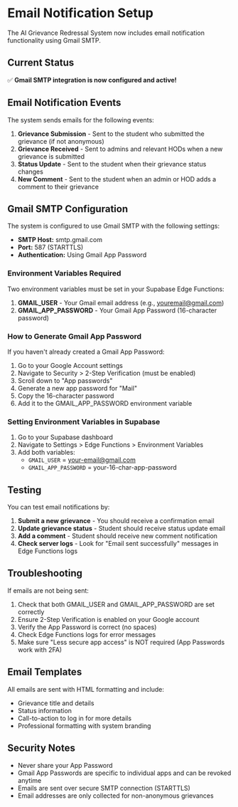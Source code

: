 # Email Notification Setup

The AI Grievance Redressal System now includes email notification functionality using Gmail SMTP.

## Current Status

✅ **Gmail SMTP integration is now configured and active!**

## Email Notification Events

The system sends emails for the following events:

1. **Grievance Submission** - Sent to the student who submitted the grievance (if not anonymous)
2. **Grievance Received** - Sent to admins and relevant HODs when a new grievance is submitted
3. **Status Update** - Sent to the student when their grievance status changes
4. **New Comment** - Sent to the student when an admin or HOD adds a comment to their grievance

## Gmail SMTP Configuration

The system is configured to use Gmail SMTP with the following settings:

- **SMTP Host:** smtp.gmail.com
- **Port:** 587 (STARTTLS)
- **Authentication:** Using Gmail App Password

### Environment Variables Required

Two environment variables must be set in your Supabase Edge Functions:

1. **GMAIL_USER** - Your Gmail email address (e.g., youremail@gmail.com)
2. **GMAIL_APP_PASSWORD** - Your Gmail App Password (16-character password)

### How to Generate Gmail App Password

If you haven't already created a Gmail App Password:

1. Go to your Google Account settings
2. Navigate to Security > 2-Step Verification (must be enabled)
3. Scroll down to "App passwords"
4. Generate a new app password for "Mail"
5. Copy the 16-character password
6. Add it to the GMAIL_APP_PASSWORD environment variable

### Setting Environment Variables in Supabase

1. Go to your Supabase dashboard
2. Navigate to Settings > Edge Functions > Environment Variables
3. Add both variables:
   - `GMAIL_USER` = your-email@gmail.com
   - `GMAIL_APP_PASSWORD` = your-16-char-app-password

## Testing

You can test email notifications by:

1. **Submit a new grievance** - You should receive a confirmation email
2. **Update grievance status** - Student should receive status update email
3. **Add a comment** - Student should receive new comment notification
4. **Check server logs** - Look for "Email sent successfully" messages in Edge Functions logs

## Troubleshooting

If emails are not being sent:

1. Check that both GMAIL_USER and GMAIL_APP_PASSWORD are set correctly
2. Ensure 2-Step Verification is enabled on your Google account
3. Verify the App Password is correct (no spaces)
4. Check Edge Functions logs for error messages
5. Make sure "Less secure app access" is NOT required (App Passwords work with 2FA)

## Email Templates

All emails are sent with HTML formatting and include:
- Grievance title and details
- Status information
- Call-to-action to log in for more details
- Professional formatting with system branding

## Security Notes

- Never share your App Password
- Gmail App Passwords are specific to individual apps and can be revoked anytime
- Emails are sent over secure SMTP connection (STARTTLS)
- Email addresses are only collected for non-anonymous grievances
